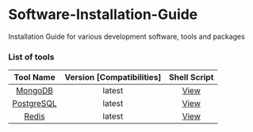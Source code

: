 # Software-Installation-Guide

Installation Guide for various development software, tools and packages

### List of tools

| Tool Name  | Version [Compatibilities]  | Shell Script |
|:-:|:-:|:-:|
| [MongoDB](./tools/mongodb/README.md)  | latest  | [View](./tools/mongodb) |
| [PostgreSQL](./tools/postgresql/README.md)| latest | [View](./tools/postgresql) |
| [Redis](./tools/Redis/README.md)      | latest  | [View](./tools/Redis)    |
